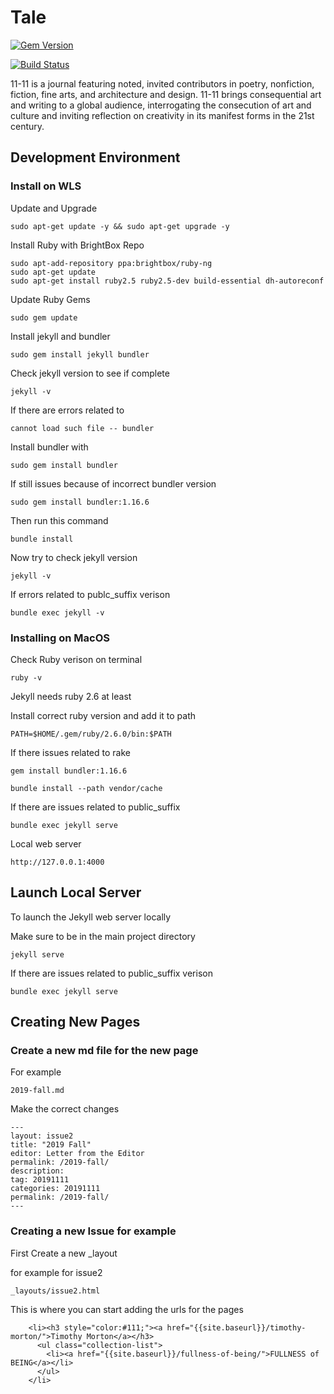 # Tale

[![Gem Version](https://badge.fury.io/rb/tale.svg)](https://badge.fury.io/rb/tale)

[![Build Status](https://travis-ci.com/gndclouds/11-11.svg?branch=master)](https://travis-ci.com/gndclouds/11-11)

11-11 is a journal featuring noted, invited contributors in poetry, nonfiction, fiction, fine arts, and architecture and design. 11-11 brings consequential art and writing to a global audience, interrogating the consecution of art and culture and inviting reflection on creativity in its manifest forms in the 21st century.

## Development Environment

### Install on WLS

Update and Upgrade

    sudo apt-get update -y && sudo apt-get upgrade -y

Install Ruby with BrightBox Repo

    sudo apt-add-repository ppa:brightbox/ruby-ng
    sudo apt-get update
    sudo apt-get install ruby2.5 ruby2.5-dev build-essential dh-autoreconf

Update Ruby Gems

    sudo gem update

Install jekyll and bundler

    sudo gem install jekyll bundler

Check jekyll version to see if complete

    jekyll -v

If there are errors related to

    cannot load such file -- bundler

Install bundler with

    sudo gem install bundler

If still issues because of incorrect bundler version

    sudo gem install bundler:1.16.6

Then run this command 

    bundle install

Now try to check jekyll version

    jekyll -v

If errors related to publc_suffix verison

    bundle exec jekyll -v


### Installing on MacOS

Check Ruby verison on terminal

	ruby -v

Jekyll needs ruby 2.6 at least

Install correct ruby version and add it to path

	PATH=$HOME/.gem/ruby/2.6.0/bin:$PATH

If there issues related to rake

	gem install bundler:1.16.6

	bundle install --path vendor/cache

If there are issues related to public_suffix

	bundle exec jekyll serve

Local web server 

	http://127.0.0.1:4000

## Launch Local Server

To launch the Jekyll web server locally

Make sure to be in the main project directory

    jekyll serve

If there are issues related to public_suffix verison

    bundle exec jekyll serve

## Creating New Pages

### Create a new md file for the new page

For example

    2019-fall.md

Make the correct changes

    ---
    layout: issue2
    title: "2019 Fall"
    editor: Letter from the Editor
    permalink: /2019-fall/
    description:
    tag: 20191111
    categories: 20191111
    permalink: /2019-fall/
    ---

### Creating a new Issue for example

First Create a new _layout

for example for issue2

    _layouts/issue2.html

This is where you can start adding the urls for the pages

        <li><h3 style="color:#111;"><a href="{{site.baseurl}}/timothy-morton/">Timothy Morton</a></h3>
          <ul class="collection-list">
            <li><a href="{{site.baseurl}}/fullness-of-being/">FULLNESS of BEING</a></li>
          </ul>
        </li>

